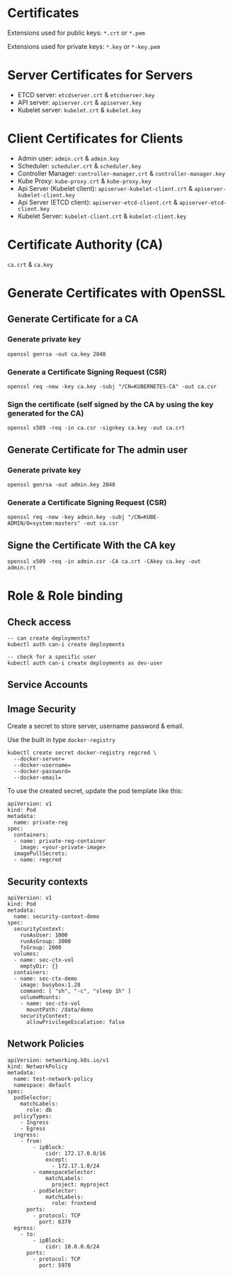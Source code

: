 # Certificates

Extensions used for public keys: `*.crt` or `*.pem`

Extensions used for private keys: `*.key` or `*-key.pem`

# Server Certificates for Servers

- ETCD server: `etcdserver.crt` & `etcdserver.key`
- API server: `apiserver.crt` & `apiserver.key`
- Kubelet server: `kubelet.crt` & `kubelet.key`

# Client Certificates for Clients

- Admin user: `admin.crt` & `admin.key`
- Scheduler: `scheduler.crt` & `scheduler.key`
- Controller Manager: `controller-manager.crt` & `controller-manager.key`
- Kube Proxy: `kube-proxy.crt` & `kube-proxy.key`
- Api Server (Kubelet client): `apiserver-kubelet-client.crt` & `apiserver-kubelet-client.key`
- Api Server (ETCD client): `apiserver-etcd-client.crt` & `apiserver-etcd-client.key`
- Kubelet Server: `kubelet-client.crt` & `kubelet-client.key`

# Certificate Authority (CA)

`ca.crt` & `ca.key`

# Generate Certificates with OpenSSL

## Generate Certificate for a CA

### Generate private key

```
openssl genrsa -out ca.key 2048
```

### Generate a Certificate Signing Request (CSR)

```
openssl req -new -key ca.key -subj "/CN=KUBERNETES-CA" -out ca.csr
```

### Sign the certificate (self signed by the CA by using the key generated for the CA)

```
openssl x509 -req -in ca.csr -signkey ca.key -out ca.crt
```

## Generate Certificate for The admin user

### Generate private key

```
openssl genrsa -out admin.key 2048
```

### Generate a Certificate Signing Request (CSR)

```
openssl req -new -key admin.key -subj "/CN=KUBE-ADMIN/O=system:masters" -out ca.csr
```

## Signe the Certificate With the CA key

```
openssl x509 -req -in admin.csr -CA ca.crt -CAkey ca.key -out admin.crt
```

# Role & Role binding

## Check access

```
-- can create deployments?
kubectl auth can-i create deployments

-- check for a specific user
kubectl auth can-i create deployments as dev-user
```

## Service Accounts

## Image Security

Create a secret to store server, username password & email.

Use the built in type `docker-registry`

```
kubectl create secret docker-registry regcred \
  --docker-server=
  --docker-username=
  --docker-password=
  --docker-email=
```

To use the created secret, update the pod template like this:

```
apiVersion: v1
kind: Pod
metadata:
  name: private-reg
spec:
  containers:
  - name: private-reg-container
    image: <your-private-image>
  imagePullSecrets:
  - name: regcred
```

## Security contexts

```
apiVersion: v1
kind: Pod
metadata:
  name: security-context-demo
spec:
  securityContext:
    runAsUser: 1000
    runAsGroup: 3000
    fsGroup: 2000
  volumes:
  - name: sec-ctx-vol
    emptyDir: {}
  containers:
  - name: sec-ctx-demo
    image: busybox:1.28
    command: [ "sh", "-c", "sleep 1h" ]
    volumeMounts:
    - name: sec-ctx-vol
      mountPath: /data/demo
    securityContext:
      allowPrivilegeEscalation: false
```

## Network Policies

```
apiVersion: networking.k8s.io/v1
kind: NetworkPolicy
metadata:
  name: test-network-policy
  namespace: default
spec:
  podSelector:
    matchLabels:
      role: db
  policyTypes:
    - Ingress
    - Egress
  ingress:
    - from:
        - ipBlock:
            cidr: 172.17.0.0/16
            except:
              - 172.17.1.0/24
        - namespaceSelector:
            matchLabels:
              project: myproject
        - podSelector:
            matchLabels:
              role: frontend
      ports:
        - protocol: TCP
          port: 6379
  egress:
    - to:
        - ipBlock:
            cidr: 10.0.0.0/24
      ports:
        - protocol: TCP
          port: 5978
```
